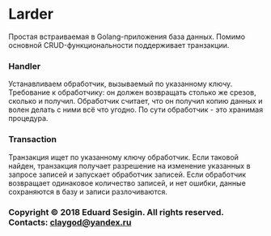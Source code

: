 # Larder

Простая встраиваемая в Golang-приложения база данных.
Помимо основной CRUD-функциональности поддерживает транзакции.

### Handler

Устанавливаем обработчик, вызываемый по указанному ключу.
Требование к обработчику: он должен возвращать столько же срезов, сколько и получил.
Обработчик считает, что он получил копию данных и волен делать с ними всё что угодно.
По сути обработчик - это хранимая процедура.

### Transaction

Транзакция ищет по указанному ключу обработчик. Если таковой найден,
транзакция получает разрешение на изменение указанных в запросе записей и
запускает обработчик записей. Если обработчик возвращает одинаковое количество
записей, и нет ошибки, данные сохраняются в базу и записи разлочиваются.

### Copyright © 2018 Eduard Sesigin. All rights reserved. Contacts: <claygod@yandex.ru>